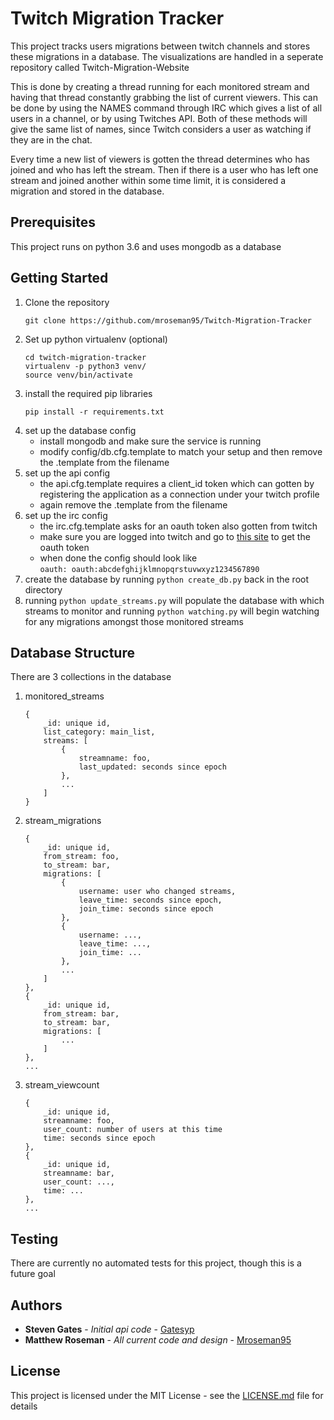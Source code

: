 # Twitch Migration Tracker

This project tracks users migrations between twitch channels and stores these migrations in a database. The visualizations are handled in a seperate repository called Twitch-Migration-Website

This is done by creating a thread running for each monitored stream and having that thread constantly grabbing the list of current viewers. This can be done by using the NAMES command through IRC which gives a list of all users in a channel, or by using Twitches API. Both of these methods will give the same list of names, since Twitch considers a user as watching if they are in the chat.

Every time a new list of viewers is gotten the thread determines who has joined and who has left the stream. Then if there is a user who has left one stream and joined another within some time limit, it is considered a migration and stored in the database.

## Prerequisites

This project runs on python 3.6 and uses mongodb as a database

## Getting Started

1. Clone the repository
	```
    git clone https://github.com/mroseman95/Twitch-Migration-Tracker
    ```
1. Set up python virtualenv (optional)
	```
    cd twitch-migration-tracker
    virtualenv -p python3 venv/
	source venv/bin/activate
    ```
1. install the required pip libraries
	```
    pip install -r requirements.txt
    ```
1. set up the database config
	* install mongodb and make sure the service is running
	* modify config/db.cfg.template to match your setup and then remove the .template from the filename
1. set up the api config
	* the api.cfg.template requires a client_id token which can gotten by registering the application as a connection under your twitch profile
	* again remove the .template from the filename
1. set up the irc config
	* the irc.cfg.template asks for an oauth token also gotten from twitch
	* make sure you are logged into twitch and go to [this site](https://twitchapps.com/tmi/) to get the oauth token
	* when done the config should look like  
	`oauth: oauth:abcdefghijklmnopqrstuvwxyz1234567890`
1. create the database by running `python create_db.py` back in the root directory
1. running `python update_streams.py` will populate the database with which streams to monitor and running `python watching.py` will begin watching for any migrations amongst those monitored streams

## Database Structure

There are 3 collections in the database
1. monitored_streams
    ```
    {
        _id: unique id,
        list_category: main_list,
        streams: [
            {
                streamname: foo,
                last_updated: seconds since epoch
            },
            ...
        ]
    }
    ```
1. stream_migrations
    ```
    {
        _id: unique id,
        from_stream: foo,
        to_stream: bar,
        migrations: [
            {
                username: user who changed streams,
                leave_time: seconds since epoch,
                join_time: seconds since epoch
            },
            {
                username: ...,
                leave_time: ...,
                join_time: ...
            },
            ...
        ]
    },
    {
        _id: unique id,
        from_stream: bar,
        to_stream: bar,
        migrations: [
            ...
        ]
    },
    ...
    ```
1. stream_viewcount
    ```
    {
        _id: unique id,
        streamname: foo,
        user_count: number of users at this time
        time: seconds since epoch
    },
    {
        _id: unique id,
        streamname: bar,
        user_count: ...,
        time: ...
    },
    ...
    ```

## Testing

There are currently no automated tests for this project, though this is a future goal

## Authors

* **Steven Gates** - *Initial api code* - [Gatesyp](https://github.com/gatesyp)
* **Matthew Roseman** - *All current code and design* - [Mroseman95](https://github.com/mroseman95)

## License

This project is licensed under the MIT License - see the [LICENSE.md](LICENSE.md) file for details
